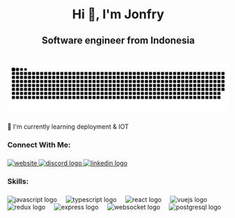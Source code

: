 <h1 align="center">Hi 👋, I'm Jonfry</h1>

###

<h2 align="center">Software engineer from Indonesia</h2>

###

<br clear="both">

<img src="https://github.com/jonfry1175/jonfry/blob/output/snake.svg" alt="Snake animation" />

###

<p align="left">🌱 I'm currently learning deployment & IOT</p>

###

<h3 align="left">Connect With Me:</h3>

###

<div align="left">
  <a href="https://jonfry.netlify.app" target="_blank">
    <img src="https://img.shields.io/badge/Website-FF5722?style=for-the-badge&logo=todoist&logoColor=white" height="35" alt="website" title="Visit my website" />
  </a>
  <a href="https://discord.com/users/1043162437467258920" target="_blank">
    <img src="https://img.shields.io/static/v1?message=Discord&logo=discord&label=&color=7289DA&logoColor=white&labelColor=&style=for-the-badge" height="35" alt="discord logo" title="Connect with me on Discord" />
  </a>
  <a href="https://www.linkedin.com/in/jonfry-agung-marbun/" target="_blank">
    <img src="https://img.shields.io/static/v1?message=LinkedIn&logo=linkedin&label=&color=0077B5&logoColor=white&labelColor=&style=for-the-badge" height="35" alt="linkedin logo" title="Connect with me on LinkedIn" />
  </a>
</div>

###

<h3 align="left">Skills:</h3>

###

<div align="left">
  <picture title="JavaScript - Programming Language for Web Development">
    <source media="(prefers-color-scheme: dark)" srcset="https://skillicons.dev/icons?i=js&theme=dark">
    <img src="https://skillicons.dev/icons?i=js&theme=light" height="30" alt="javascript logo" title="JavaScript - Programming Language for Web Development" />
  </picture>
  <img width="12" />
  
  <picture title="TypeScript - Strongly Typed JavaScript">
    <source media="(prefers-color-scheme: dark)" srcset="https://skillicons.dev/icons?i=ts&theme=dark">
    <img src="https://skillicons.dev/icons?i=ts&theme=light" height="30" alt="typescript logo" title="TypeScript - Strongly Typed JavaScript" />
  </picture>
  <img width="12" />
  
  <picture title="React - JavaScript Library for Building User Interfaces">
    <source media="(prefers-color-scheme: dark)" srcset="https://skillicons.dev/icons?i=react&theme=dark">
    <img src="https://skillicons.dev/icons?i=react&theme=light" height="30" alt="react logo" title="React - JavaScript Library for Building User Interfaces" />
  </picture>
  <img width="12" />
  
  <picture title="Vue.js - Progressive JavaScript Framework">
    <source media="(prefers-color-scheme: dark)" srcset="https://skillicons.dev/icons?i=vue&theme=dark">
    <img src="https://skillicons.dev/icons?i=vue&theme=light" height="30" alt="vuejs logo" title="Vue.js - Progressive JavaScript Framework" />
  </picture>
  <img width="12" />
  
  <picture title="Redux - State Management for JavaScript Apps">
    <source media="(prefers-color-scheme: dark)" srcset="https://skillicons.dev/icons?i=redux&theme=dark">
    <img src="https://skillicons.dev/icons?i=redux&theme=light" height="30" alt="redux logo" title="Redux - State Management for JavaScript Apps" />
  </picture>
  <img width="12" />
  
  <picture title="Express.js - Fast, Unopinionated Web Framework for Node.js">
    <source media="(prefers-color-scheme: dark)" srcset="https://skillicons.dev/icons?i=express&theme=dark">
    <img src="https://skillicons.dev/icons?i=express&theme=light" height="30" alt="express logo" title="Express.js - Fast, Unopinionated Web Framework for Node.js" />
  </picture>
  <img width="12" />
  
  <!-- Socket.io menggunakan Simple Icons -->
  <picture title="WebSocket - Real-time Bidirectional Communication Protocol">
    <source media="(prefers-color-scheme: dark)" srcset="https://cdn.simpleicons.org/socketdotio/white">
    <img src="https://cdn.simpleicons.org/socketdotio/010101" height="30" alt="websocket logo" title="WebSocket - Real-time Bidirectional Communication Protocol" />
  </picture>
  <img width="12" />
  
  <picture title="PostgreSQL - Advanced Open Source Relational Database">
    <source media="(prefers-color-scheme: dark)" srcset="https://skillicons.dev/icons?i=postgresql&theme=dark">
    <img src="https://skillicons.dev/icons?i=postgresql&theme=light" height="30" alt="postgresql logo" title="PostgreSQL - Advanced Open Source Relational Database" />
  </picture>
  <img width="12" />
</div>

###

